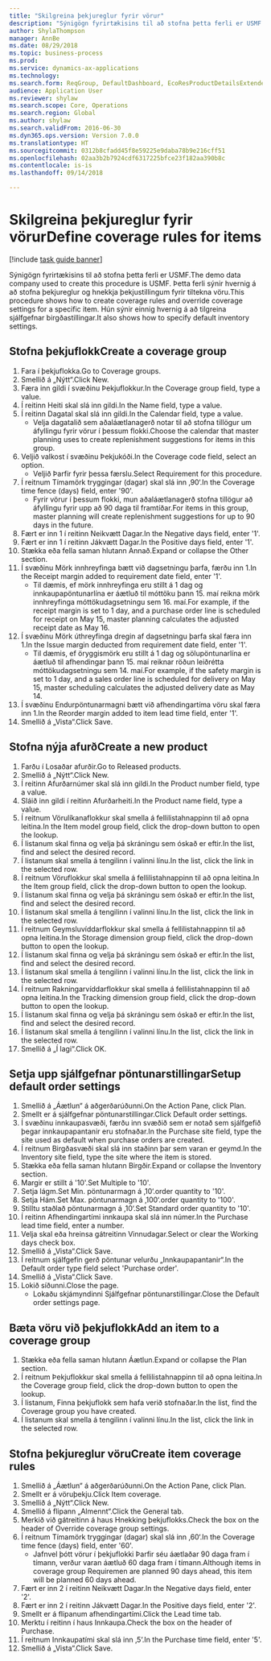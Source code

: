 ```yaml
--- 
title: "Skilgreina þekjureglur fyrir vörur"
description: "Sýnigögn fyrirtækisins til að stofna þetta ferli er USMF."
author: ShylaThompson
manager: AnnBe
ms.date: 08/29/2018
ms.topic: business-process
ms.prod: 
ms.service: dynamics-ax-applications
ms.technology: 
ms.search.form: ReqGroup, DefaultDashboard, EcoResProductDetailsExtended, EcoResProductCreate, InventItemOrderSetup, ReqItemTable
audience: Application User
ms.reviewer: shylaw
ms.search.scope: Core, Operations
ms.search.region: Global
ms.author: shylaw
ms.search.validFrom: 2016-06-30
ms.dyn365.ops.version: Version 7.0.0
ms.translationtype: HT
ms.sourcegitcommit: 0312b8cfadd45f8e59225e9daba78b9e216cff51
ms.openlocfilehash: 02aa3b2b7924cdf6317225bfce23f182aa390b8c
ms.contentlocale: is-is
ms.lasthandoff: 09/14/2018

---
```

# <a name="define-coverage-rules-for-items"></a><span data-ttu-id="a6a1e-103">Skilgreina þekjureglur fyrir vörur</span><span class="sxs-lookup"><span data-stu-id="a6a1e-103">Define coverage rules for items</span></span>

[!include [task guide banner](../../includes/task-guide-banner.md)]

<span data-ttu-id="a6a1e-104">Sýnigögn fyrirtækisins til að stofna þetta ferli er USMF.</span><span class="sxs-lookup"><span data-stu-id="a6a1e-104">The demo data company used to create this procedure is USMF.</span></span> <span data-ttu-id="a6a1e-105">Þetta ferli sýnir hvernig á að stofna þekjureglur og hnekkja þekjustillingum fyrir tiltekna vöru.</span><span class="sxs-lookup"><span data-stu-id="a6a1e-105">This procedure shows how to create coverage rules and override coverage settings for a specific item.</span></span> <span data-ttu-id="a6a1e-106">Hún sýnir einnig hvernig á að tilgreina sjálfgefnar birgðastillingar.</span><span class="sxs-lookup"><span data-stu-id="a6a1e-106">It also shows how to specify default inventory settings.</span></span>


## <a name="create-a-coverage-group"></a><span data-ttu-id="a6a1e-107">Stofna þekjuflokk</span><span class="sxs-lookup"><span data-stu-id="a6a1e-107">Create a coverage group</span></span>
1. <span data-ttu-id="a6a1e-108">Fara í þekjuflokka.</span><span class="sxs-lookup"><span data-stu-id="a6a1e-108">Go to Coverage groups.</span></span>
2. <span data-ttu-id="a6a1e-109">Smellið á „Nýtt“.</span><span class="sxs-lookup"><span data-stu-id="a6a1e-109">Click New.</span></span>
3. <span data-ttu-id="a6a1e-110">Færa inn gildi í svæðinu Þekjuflokkur.</span><span class="sxs-lookup"><span data-stu-id="a6a1e-110">In the Coverage group field, type a value.</span></span>
4. <span data-ttu-id="a6a1e-111">Í reitinn Heiti skal slá inn gildi.</span><span class="sxs-lookup"><span data-stu-id="a6a1e-111">In the Name field, type a value.</span></span>
5. <span data-ttu-id="a6a1e-112">Í reitinn Dagatal skal slá inn gildi.</span><span class="sxs-lookup"><span data-stu-id="a6a1e-112">In the Calendar field, type a value.</span></span>
    * <span data-ttu-id="a6a1e-113">Velja dagatalið sem aðaláætlanagerð notar til að stofna tillögur um áfyllingu fyrir vörur í þessum flokki.</span><span class="sxs-lookup"><span data-stu-id="a6a1e-113">Choose the calendar that master planning uses to create replenishment suggestions for items in this group.</span></span>  
6. <span data-ttu-id="a6a1e-114">Veljið valkost í svæðinu Þekjukóði.</span><span class="sxs-lookup"><span data-stu-id="a6a1e-114">In the Coverage code field, select an option.</span></span>
    * <span data-ttu-id="a6a1e-115">Veljið Þarfir fyrir þessa færslu.</span><span class="sxs-lookup"><span data-stu-id="a6a1e-115">Select Requirement for this procedure.</span></span>  
7. <span data-ttu-id="a6a1e-116">Í reitnum Tímamörk tryggingar (dagar) skal slá inn ‚90‘.</span><span class="sxs-lookup"><span data-stu-id="a6a1e-116">In the Coverage time fence (days) field, enter '90'.</span></span>
    * <span data-ttu-id="a6a1e-117">Fyrir vörur í þessum flokki, mun aðaláætlanagerð stofna tillögur að áfyllingu fyrir upp að 90 daga til framtíðar.</span><span class="sxs-lookup"><span data-stu-id="a6a1e-117">For items in this group, master planning will create replenishment suggestions for up to 90 days in the future.</span></span>  
8. <span data-ttu-id="a6a1e-118">Fært er inn 1 í reitinn Neikvætt Dagar.</span><span class="sxs-lookup"><span data-stu-id="a6a1e-118">In the Negative days field, enter '1'.</span></span>
9. <span data-ttu-id="a6a1e-119">Fært er inn 1 í reitinn Jákvætt Dagar.</span><span class="sxs-lookup"><span data-stu-id="a6a1e-119">In the Positive days field, enter '1'.</span></span>
10. <span data-ttu-id="a6a1e-120">Stækka eða fella saman hlutann Annað.</span><span class="sxs-lookup"><span data-stu-id="a6a1e-120">Expand or collapse the Other section.</span></span>
11. <span data-ttu-id="a6a1e-121">Í svæðinu Mörk innhreyfinga bætt við dagsetningu þarfa, færðu inn 1.</span><span class="sxs-lookup"><span data-stu-id="a6a1e-121">In the Receipt margin added to requirement date field, enter '1'.</span></span>
    * <span data-ttu-id="a6a1e-122">Til dæmis, ef mörk innhreyfinga eru stillt á 1 dag og innkaupapöntunarlína er áætluð til móttöku þann 15. maí reikna mörk innhreyfinga móttökudagsetningu sem 16. maí.</span><span class="sxs-lookup"><span data-stu-id="a6a1e-122">For example, if the receipt margin is set to 1 day, and a purchase order line is scheduled for receipt on May 15, master planning calculates the adjusted receipt date as May 16.</span></span>  
12. <span data-ttu-id="a6a1e-123">Í svæðinu Mörk úthreyfinga dregin af dagsetningu þarfa skal færa inn 1.</span><span class="sxs-lookup"><span data-stu-id="a6a1e-123">In the Issue margin deducted from requirement date field, enter '1'.</span></span>
    * <span data-ttu-id="a6a1e-124">Til dæmis, ef öryggismörk eru stillt á 1 dag og sölupöntunarlína er áætluð til afhendingar þann 15. maí reiknar röðun leiðrétta móttökudagsetningu sem 14. maí.</span><span class="sxs-lookup"><span data-stu-id="a6a1e-124">For example, if the safety margin is set to 1 day, and a sales order line is scheduled for delivery on May 15, master scheduling calculates the adjusted delivery date as May 14.</span></span>  
13. <span data-ttu-id="a6a1e-125">Í svæðinu Endurpöntunarmagni bætt við afhendingartíma vöru skal færa inn 1.</span><span class="sxs-lookup"><span data-stu-id="a6a1e-125">In the Reorder margin added to item lead time field, enter '1'.</span></span>
14. <span data-ttu-id="a6a1e-126">Smellið á „Vista“.</span><span class="sxs-lookup"><span data-stu-id="a6a1e-126">Click Save.</span></span>

## <a name="create-a-new-product"></a><span data-ttu-id="a6a1e-127">Stofna nýja afurð</span><span class="sxs-lookup"><span data-stu-id="a6a1e-127">Create a new product</span></span>
1. <span data-ttu-id="a6a1e-128">Farðu í Losaðar afurðir.</span><span class="sxs-lookup"><span data-stu-id="a6a1e-128">Go to Released products.</span></span>
2. <span data-ttu-id="a6a1e-129">Smellið á „Nýtt“.</span><span class="sxs-lookup"><span data-stu-id="a6a1e-129">Click New.</span></span>
3. <span data-ttu-id="a6a1e-130">Í reitinn Afurðarnúmer skal slá inn gildi.</span><span class="sxs-lookup"><span data-stu-id="a6a1e-130">In the Product number field, type a value.</span></span>
4. <span data-ttu-id="a6a1e-131">Sláið inn gildi í reitinn Afurðarheiti.</span><span class="sxs-lookup"><span data-stu-id="a6a1e-131">In the Product name field, type a value.</span></span>
5. <span data-ttu-id="a6a1e-132">Í reitnum Vörulíkanaflokkur skal smella á fellilistahnappinn til að opna leitina.</span><span class="sxs-lookup"><span data-stu-id="a6a1e-132">In the Item model group field, click the drop-down button to open the lookup.</span></span>
6. <span data-ttu-id="a6a1e-133">Í listanum skal finna og velja þá skráningu sem óskað er eftir.</span><span class="sxs-lookup"><span data-stu-id="a6a1e-133">In the list, find and select the desired record.</span></span>
7. <span data-ttu-id="a6a1e-134">Í listanum skal smella á tengilinn í valinni línu.</span><span class="sxs-lookup"><span data-stu-id="a6a1e-134">In the list, click the link in the selected row.</span></span>
8. <span data-ttu-id="a6a1e-135">Í reitnum Vöruflokkur skal smella á fellilistahnappinn til að opna leitina.</span><span class="sxs-lookup"><span data-stu-id="a6a1e-135">In the Item group field, click the drop-down button to open the lookup.</span></span>
9. <span data-ttu-id="a6a1e-136">Í listanum skal finna og velja þá skráningu sem óskað er eftir.</span><span class="sxs-lookup"><span data-stu-id="a6a1e-136">In the list, find and select the desired record.</span></span>
10. <span data-ttu-id="a6a1e-137">Í listanum skal smella á tengilinn í valinni línu.</span><span class="sxs-lookup"><span data-stu-id="a6a1e-137">In the list, click the link in the selected row.</span></span>
11. <span data-ttu-id="a6a1e-138">Í reitnum Geymsluvíddarflokkur skal smella á fellilistahnappinn til að opna leitina.</span><span class="sxs-lookup"><span data-stu-id="a6a1e-138">In the Storage dimension group field, click the drop-down button to open the lookup.</span></span>
12. <span data-ttu-id="a6a1e-139">Í listanum skal finna og velja þá skráningu sem óskað er eftir.</span><span class="sxs-lookup"><span data-stu-id="a6a1e-139">In the list, find and select the desired record.</span></span>
13. <span data-ttu-id="a6a1e-140">Í listanum skal smella á tengilinn í valinni línu.</span><span class="sxs-lookup"><span data-stu-id="a6a1e-140">In the list, click the link in the selected row.</span></span>
14. <span data-ttu-id="a6a1e-141">Í reitnum Rakningarvíddarflokkur skal smella á fellilistahnappinn til að opna leitina.</span><span class="sxs-lookup"><span data-stu-id="a6a1e-141">In the Tracking dimension group field, click the drop-down button to open the lookup.</span></span>
15. <span data-ttu-id="a6a1e-142">Í listanum skal finna og velja þá skráningu sem óskað er eftir.</span><span class="sxs-lookup"><span data-stu-id="a6a1e-142">In the list, find and select the desired record.</span></span>
16. <span data-ttu-id="a6a1e-143">Í listanum skal smella á tengilinn í valinni línu.</span><span class="sxs-lookup"><span data-stu-id="a6a1e-143">In the list, click the link in the selected row.</span></span>
17. <span data-ttu-id="a6a1e-144">Smellið á „Í lagi“.</span><span class="sxs-lookup"><span data-stu-id="a6a1e-144">Click OK.</span></span>

## <a name="setup-default-order-settings"></a><span data-ttu-id="a6a1e-145">Setja upp sjálfgefnar pöntunarstillingar</span><span class="sxs-lookup"><span data-stu-id="a6a1e-145">Setup default order settings</span></span>
1. <span data-ttu-id="a6a1e-146">Smellið á „Áætlun“ á aðgerðarúðunni.</span><span class="sxs-lookup"><span data-stu-id="a6a1e-146">On the Action Pane, click Plan.</span></span>
2. <span data-ttu-id="a6a1e-147">Smellt er á sjálfgefnar pöntunarstillingar.</span><span class="sxs-lookup"><span data-stu-id="a6a1e-147">Click Default order settings.</span></span>
3. <span data-ttu-id="a6a1e-148">Í svæðinu innkaupasvæði, færðu inn svæðið sem er notað sem sjálfgefið þegar innkaupapantanir eru stofnaðar.</span><span class="sxs-lookup"><span data-stu-id="a6a1e-148">In the Purchase site field, type the site used as default when purchase orders are created.</span></span>
4. <span data-ttu-id="a6a1e-149">Í reitnum Birgðasvæði skal slá inn staðinn þar sem varan er geymd.</span><span class="sxs-lookup"><span data-stu-id="a6a1e-149">In the Inventory site field, type the site where the item is stored.</span></span>
5. <span data-ttu-id="a6a1e-150">Stækka eða fella saman hlutann Birgðir.</span><span class="sxs-lookup"><span data-stu-id="a6a1e-150">Expand or collapse the Inventory section.</span></span>
6. <span data-ttu-id="a6a1e-151">Margir er stillt á '10'.</span><span class="sxs-lookup"><span data-stu-id="a6a1e-151">Set Multiple to '10'.</span></span>
7. <span data-ttu-id="a6a1e-152">Setja lágm.</span><span class="sxs-lookup"><span data-stu-id="a6a1e-152">Set Min.</span></span> <span data-ttu-id="a6a1e-153">pöntunarmagn á ‚10‘.</span><span class="sxs-lookup"><span data-stu-id="a6a1e-153">order quantity to '10'.</span></span>
8. <span data-ttu-id="a6a1e-154">Setja Hám.</span><span class="sxs-lookup"><span data-stu-id="a6a1e-154">Set Max.</span></span> <span data-ttu-id="a6a1e-155">pöntunarmagn á ‚100‘.</span><span class="sxs-lookup"><span data-stu-id="a6a1e-155">order quantity to '100'.</span></span>
9. <span data-ttu-id="a6a1e-156">Stilltu staðlað pöntunarmagn á ‚10‘.</span><span class="sxs-lookup"><span data-stu-id="a6a1e-156">Set Standard order quantity to '10'.</span></span>
10. <span data-ttu-id="a6a1e-157">Í reitinn Afhendingartími innkaupa skal slá inn númer.</span><span class="sxs-lookup"><span data-stu-id="a6a1e-157">In the Purchase lead time field, enter a number.</span></span>
11. <span data-ttu-id="a6a1e-158">Velja skal eða hreinsa gátreitinn Vinnudagar.</span><span class="sxs-lookup"><span data-stu-id="a6a1e-158">Select or clear the Working days check box.</span></span>
12. <span data-ttu-id="a6a1e-159">Smellið á „Vista“.</span><span class="sxs-lookup"><span data-stu-id="a6a1e-159">Click Save.</span></span>
13. <span data-ttu-id="a6a1e-160">Í reitnum sjálfgefin gerð pöntunar velurðu „Innkaupapantanir“.</span><span class="sxs-lookup"><span data-stu-id="a6a1e-160">In the Default order type field select 'Purchase order'.</span></span>
14. <span data-ttu-id="a6a1e-161">Smellið á „Vista“.</span><span class="sxs-lookup"><span data-stu-id="a6a1e-161">Click Save.</span></span>
15. <span data-ttu-id="a6a1e-162">Lokið síðunni.</span><span class="sxs-lookup"><span data-stu-id="a6a1e-162">Close the page.</span></span>
    * <span data-ttu-id="a6a1e-163">Lokaðu skjámyndinni Sjálfgefnar pöntunarstillingar.</span><span class="sxs-lookup"><span data-stu-id="a6a1e-163">Close the Default order settings page.</span></span>  

## <a name="add-an-item-to-a-coverage-group"></a><span data-ttu-id="a6a1e-164">Bæta vöru við þekjuflokk</span><span class="sxs-lookup"><span data-stu-id="a6a1e-164">Add an item to a coverage group</span></span>
1. <span data-ttu-id="a6a1e-165">Stækka eða fella saman hlutann Áætlun.</span><span class="sxs-lookup"><span data-stu-id="a6a1e-165">Expand or collapse the Plan section.</span></span>
2. <span data-ttu-id="a6a1e-166">Í reitnum Þekjuflokkur skal smella á fellilistahnappinn til að opna leitina.</span><span class="sxs-lookup"><span data-stu-id="a6a1e-166">In the Coverage group field, click the drop-down button to open the lookup.</span></span>
3. <span data-ttu-id="a6a1e-167">Í listanum, Finna þekjuflokk sem hafa verið stofnaðar.</span><span class="sxs-lookup"><span data-stu-id="a6a1e-167">In the list, find the Coverage group you have created.</span></span>
4. <span data-ttu-id="a6a1e-168">Í listanum skal smella á tengilinn í valinni línu.</span><span class="sxs-lookup"><span data-stu-id="a6a1e-168">In the list, click the link in the selected row.</span></span>

## <a name="create-item-coverage-rules"></a><span data-ttu-id="a6a1e-169">Stofna þekjureglur vöru</span><span class="sxs-lookup"><span data-stu-id="a6a1e-169">Create item coverage rules</span></span>
1. <span data-ttu-id="a6a1e-170">Smellið á „Áætlun“ á aðgerðarúðunni.</span><span class="sxs-lookup"><span data-stu-id="a6a1e-170">On the Action Pane, click Plan.</span></span>
2. <span data-ttu-id="a6a1e-171">Smellt er á vöruþekju.</span><span class="sxs-lookup"><span data-stu-id="a6a1e-171">Click Item coverage.</span></span>
3. <span data-ttu-id="a6a1e-172">Smellið á „Nýtt“.</span><span class="sxs-lookup"><span data-stu-id="a6a1e-172">Click New.</span></span>
4. <span data-ttu-id="a6a1e-173">Smellið á flipann „Almennt“.</span><span class="sxs-lookup"><span data-stu-id="a6a1e-173">Click the General tab.</span></span>
5. <span data-ttu-id="a6a1e-174">Merkið við gátreitinn á haus Hnekking þekjuflokks.</span><span class="sxs-lookup"><span data-stu-id="a6a1e-174">Check the box on the header of Override coverage group settings.</span></span>
6. <span data-ttu-id="a6a1e-175">Í reitnum Tímamörk tryggingar (dagar) skal slá inn ‚60‘.</span><span class="sxs-lookup"><span data-stu-id="a6a1e-175">In the Coverage time fence (days) field, enter '60'.</span></span>
    * <span data-ttu-id="a6a1e-176">Jafnvel þótt vörur í þekjuflokki Þarfir séu áætlaðar 90 daga fram í tímann, verður varan áætluð 60 daga fram í tímann.</span><span class="sxs-lookup"><span data-stu-id="a6a1e-176">Although items in coverage group Requiremen are planned 90 days ahead, this item will be planned 60 days ahead.</span></span>  
7. <span data-ttu-id="a6a1e-177">Fært er inn 2 í reitinn Neikvætt Dagar.</span><span class="sxs-lookup"><span data-stu-id="a6a1e-177">In the Negative days field, enter '2'.</span></span>
8. <span data-ttu-id="a6a1e-178">Fært er inn 2 í reitinn Jákvætt Dagar.</span><span class="sxs-lookup"><span data-stu-id="a6a1e-178">In the Positive days field, enter '2'.</span></span>
9. <span data-ttu-id="a6a1e-179">Smellt er á flipanum afhendingartími.</span><span class="sxs-lookup"><span data-stu-id="a6a1e-179">Click the Lead time tab.</span></span>
10. <span data-ttu-id="a6a1e-180">Merktu í reitinn í haus Innkaupa.</span><span class="sxs-lookup"><span data-stu-id="a6a1e-180">Check the box on the header of Purchase.</span></span>
11. <span data-ttu-id="a6a1e-181">Í reitnum Innkaupatími skal slá inn ‚5‘.</span><span class="sxs-lookup"><span data-stu-id="a6a1e-181">In the Purchase time field, enter '5'.</span></span>
12. <span data-ttu-id="a6a1e-182">Smellið á „Vista“.</span><span class="sxs-lookup"><span data-stu-id="a6a1e-182">Click Save.</span></span>


